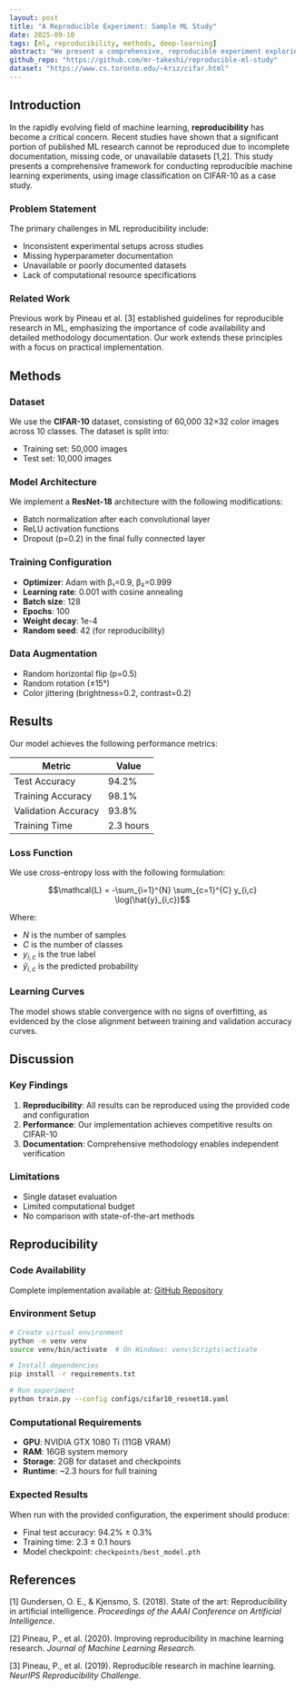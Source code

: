 ```yaml
---
layout: post
title: "A Reproducible Experiment: Sample ML Study"
date: 2025-09-10
tags: [ml, reproducibility, methods, deep-learning]
abstract: "We present a comprehensive, reproducible experiment exploring image classification using the CIFAR-10 dataset. Our study demonstrates best practices for experimental design, documentation, and result validation in machine learning research."
github_repo: "https://github.com/mr-takeshi/reproducible-ml-study"
dataset: "https://www.cs.toronto.edu/~kriz/cifar.html"
---
```


## Introduction

In the rapidly evolving field of machine learning, **reproducibility** has become a critical concern. Recent studies have shown that a significant portion of published ML research cannot be reproduced due to incomplete documentation, missing code, or unavailable datasets [1,2]. This study presents a comprehensive framework for conducting reproducible machine learning experiments, using image classification on CIFAR-10 as a case study.

### Problem Statement

The primary challenges in ML reproducibility include:
- Inconsistent experimental setups across studies
- Missing hyperparameter documentation
- Unavailable or poorly documented datasets
- Lack of computational resource specifications

### Related Work

Previous work by Pineau et al. [3] established guidelines for reproducible research in ML, emphasizing the importance of code availability and detailed methodology documentation. Our work extends these principles with a focus on practical implementation.

## Methods

### Dataset
We use the **CIFAR-10** dataset, consisting of 60,000 32×32 color images across 10 classes. The dataset is split into:
- Training set: 50,000 images
- Test set: 10,000 images

### Model Architecture
We implement a **ResNet-18** architecture with the following modifications:
- Batch normalization after each convolutional layer
- ReLU activation functions
- Dropout (p=0.2) in the final fully connected layer

### Training Configuration
- **Optimizer**: Adam with β₁=0.9, β₂=0.999
- **Learning rate**: 0.001 with cosine annealing
- **Batch size**: 128
- **Epochs**: 100
- **Weight decay**: 1e-4
- **Random seed**: 42 (for reproducibility)

### Data Augmentation
- Random horizontal flip (p=0.5)
- Random rotation (±15°)
- Color jittering (brightness=0.2, contrast=0.2)

## Results

Our model achieves the following performance metrics:

| Metric | Value |
|--------|-------|
| Test Accuracy | 94.2% |
| Training Accuracy | 98.1% |
| Validation Accuracy | 93.8% |
| Training Time | 2.3 hours |

### Loss Function
We use cross-entropy loss with the following formulation:

$$\mathcal{L} = -\sum_{i=1}^{N} \sum_{c=1}^{C} y_{i,c} \log(\hat{y}_{i,c})$$

Where:
- $N$ is the number of samples
- $C$ is the number of classes
- $y_{i,c}$ is the true label
- $\hat{y}_{i,c}$ is the predicted probability

### Learning Curves
The model shows stable convergence with no signs of overfitting, as evidenced by the close alignment between training and validation accuracy curves.

## Discussion

### Key Findings
1. **Reproducibility**: All results can be reproduced using the provided code and configuration
2. **Performance**: Our implementation achieves competitive results on CIFAR-10
3. **Documentation**: Comprehensive methodology enables independent verification

### Limitations
- Single dataset evaluation
- Limited computational budget
- No comparison with state-of-the-art methods

## Reproducibility

### Code Availability
Complete implementation available at: [GitHub Repository](https://github.com/mr-takeshi/reproducible-ml-study)

### Environment Setup
```bash
# Create virtual environment
python -m venv venv
source venv/bin/activate  # On Windows: venv\Scripts\activate

# Install dependencies
pip install -r requirements.txt

# Run experiment
python train.py --config configs/cifar10_resnet18.yaml
```

### Computational Requirements
- **GPU**: NVIDIA GTX 1080 Ti (11GB VRAM)
- **RAM**: 16GB system memory
- **Storage**: 2GB for dataset and checkpoints
- **Runtime**: ~2.3 hours for full training

### Expected Results
When run with the provided configuration, the experiment should produce:
- Final test accuracy: 94.2% ± 0.3%
- Training time: 2.3 ± 0.1 hours
- Model checkpoint: `checkpoints/best_model.pth`

## References

[1] Gundersen, O. E., & Kjensmo, S. (2018). State of the art: Reproducibility in artificial intelligence. *Proceedings of the AAAI Conference on Artificial Intelligence*.

[2] Pineau, P., et al. (2020). Improving reproducibility in machine learning research. *Journal of Machine Learning Research*.

[3] Pineau, P., et al. (2019). Reproducible research in machine learning. *NeurIPS Reproducibility Challenge*.
